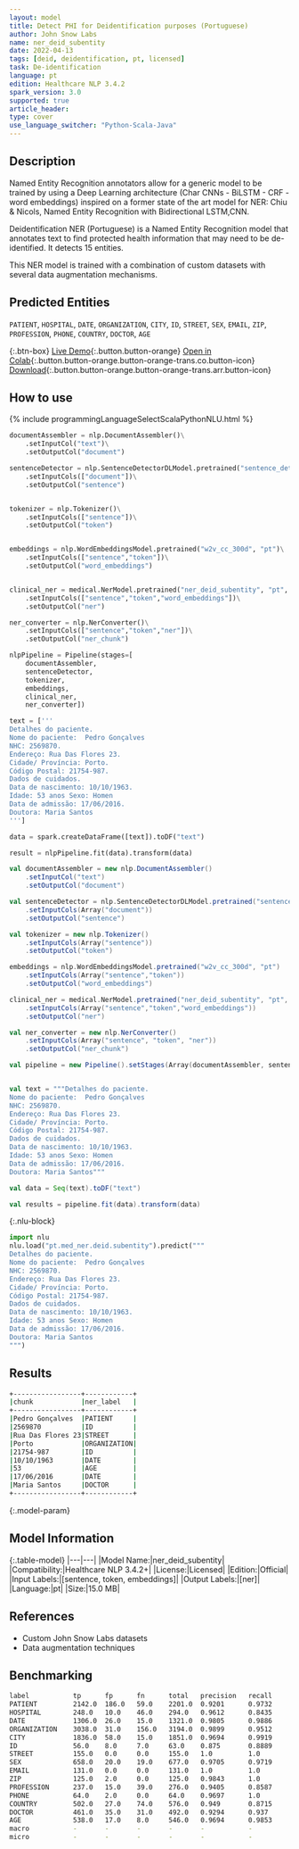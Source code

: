 ```yaml
---
layout: model
title: Detect PHI for Deidentification purposes (Portuguese)
author: John Snow Labs
name: ner_deid_subentity
date: 2022-04-13
tags: [deid, deidentification, pt, licensed]
task: De-identification
language: pt
edition: Healthcare NLP 3.4.2
spark_version: 3.0
supported: true
article_header:
type: cover
use_language_switcher: "Python-Scala-Java"
---
```



## Description


Named Entity Recognition annotators allow for a generic model to be trained by using a Deep Learning architecture (Char CNNs - BiLSTM - CRF - word embeddings) inspired on a former state of the art model for NER: Chiu & Nicols, Named Entity Recognition with Bidirectional LSTM,CNN. 


Deidentification NER (Portuguese) is a Named Entity Recognition model that annotates text to find protected health information that may need to be de-identified. It detects 15 entities.


This NER model is trained with a combination of custom datasets with several data augmentation mechanisms.


## Predicted Entities


`PATIENT`, `HOSPITAL`, `DATE`, `ORGANIZATION`, `CITY`, `ID`, `STREET`, `SEX`, `EMAIL`, `ZIP`, `PROFESSION`, `PHONE`, `COUNTRY`, `DOCTOR`, `AGE`


{:.btn-box}
[Live Demo](https://demo.johnsnowlabs.com/healthcare/DEID_PHI_TEXT_MULTI/){:.button.button-orange}
[Open in Colab](https://colab.research.google.com/github/JohnSnowLabs/spark-nlp-workshop/blob/master/tutorials/streamlit_notebooks/healthcare/DEID_PHI_TEXT_MULTI.ipynb){:.button.button-orange.button-orange-trans.co.button-icon}
[Download](https://s3.amazonaws.com/auxdata.johnsnowlabs.com/clinical/models/ner_deid_subentity_pt_3.4.2_3.0_1649840643338.zip){:.button.button-orange.button-orange-trans.arr.button-icon}


## How to use






<div class="tabs-box" markdown="1">
{% include programmingLanguageSelectScalaPythonNLU.html %}

```python
documentAssembler = nlp.DocumentAssembler()\
    .setInputCol("text")\
    .setOutputCol("document")

sentenceDetector = nlp.SentenceDetectorDLModel.pretrained("sentence_detector_dl","xx")\
    .setInputCols(["document"])\
    .setOutputCol("sentence")


tokenizer = nlp.Tokenizer()\
    .setInputCols(["sentence"])\
    .setOutputCol("token")


embeddings = nlp.WordEmbeddingsModel.pretrained("w2v_cc_300d", "pt")\
    .setInputCols(["sentence","token"])\
    .setOutputCol("word_embeddings")


clinical_ner = medical.NerModel.pretrained("ner_deid_subentity", "pt", "clinical/models")\
    .setInputCols(["sentence","token","word_embeddings"])\
    .setOutputCol("ner")

ner_converter = nlp.NerConverter()\
    .setInputCols(["sentence","token","ner"])\
    .setOutputCol("ner_chunk")

nlpPipeline = Pipeline(stages=[
    documentAssembler,
    sentenceDetector,
    tokenizer,
    embeddings,
    clinical_ner,
    ner_converter])

text = ['''
Detalhes do paciente.
Nome do paciente:  Pedro Gonçalves
NHC: 2569870.
Endereço: Rua Das Flores 23.
Cidade/ Província: Porto.
Código Postal: 21754-987.
Dados de cuidados.
Data de nascimento: 10/10/1963.
Idade: 53 anos Sexo: Homen
Data de admissão: 17/06/2016.
Doutora: Maria Santos
''']

data = spark.createDataFrame([text]).toDF("text")

result = nlpPipeline.fit(data).transform(data)
```
```scala
val documentAssembler = new nlp.DocumentAssembler()
	.setInputCol("text")
	.setOutputCol("document")

val sentenceDetector = nlp.SentenceDetectorDLModel.pretrained("sentence_detector_dl","xx")
	.setInputCols(Array("document"))
	.setOutputCol("sentence")

val tokenizer = new nlp.Tokenizer()
	.setInputCols(Array("sentence"))
	.setOutputCol("token")

embeddings = nlp.WordEmbeddingsModel.pretrained("w2v_cc_300d", "pt")
	.setInputCols(Array("sentence","token"))
	.setOutputCol("word_embeddings")

clinical_ner = medical.NerModel.pretrained("ner_deid_subentity", "pt", "clinical/models")
	.setInputCols(Array("sentence","token","word_embeddings"))
	.setOutputCol("ner")

val ner_converter = new nlp.NerConverter()
	.setInputCols(Array("sentence", "token", "ner"))
	.setOutputCol("ner_chunk")

val pipeline = new Pipeline().setStages(Array(documentAssembler, sentenceDetector, tokenizer, embeddings, clinical_ner, ner_converter))


val text = """Detalhes do paciente.
Nome do paciente:  Pedro Gonçalves
NHC: 2569870.
Endereço: Rua Das Flores 23.
Cidade/ Província: Porto.
Código Postal: 21754-987.
Dados de cuidados.
Data de nascimento: 10/10/1963.
Idade: 53 anos Sexo: Homen
Data de admissão: 17/06/2016.
Doutora: Maria Santos"""

val data = Seq(text).toDF("text")

val results = pipeline.fit(data).transform(data)
```


{:.nlu-block}
```python
import nlu
nlu.load("pt.med_ner.deid.subentity").predict("""
Detalhes do paciente.
Nome do paciente:  Pedro Gonçalves
NHC: 2569870.
Endereço: Rua Das Flores 23.
Cidade/ Província: Porto.
Código Postal: 21754-987.
Dados de cuidados.
Data de nascimento: 10/10/1963.
Idade: 53 anos Sexo: Homen
Data de admissão: 17/06/2016.
Doutora: Maria Santos
""")
```

</div>


## Results


```bash
+-----------------+------------+
|chunk            |ner_label   |
+-----------------+------------+
|Pedro Gonçalves  |PATIENT     |
|2569870          |ID          |
|Rua Das Flores 23|STREET      |
|Porto            |ORGANIZATION|
|21754-987        |ID          |
|10/10/1963       |DATE        |
|53               |AGE         |
|17/06/2016       |DATE        |
|Maria Santos     |DOCTOR      |
+-----------------+------------+
```


{:.model-param}
## Model Information


{:.table-model}
|---|---|
|Model Name:|ner_deid_subentity|
|Compatibility:|Healthcare NLP 3.4.2+|
|License:|Licensed|
|Edition:|Official|
|Input Labels:|[sentence, token, embeddings]|
|Output Labels:|[ner]|
|Language:|pt|
|Size:|15.0 MB|


## References


- Custom John Snow Labs datasets
- Data augmentation techniques


## Benchmarking


```bash
label      		tp     	fp     	fn   	total  	precision  	recall      f1
PATIENT  		2142.0  186.0   59.0  	2201.0 	0.9201  	0.9732  	0.9459
HOSPITAL   		248.0   10.0   	46.0   	294.0   0.9612  	0.8435  	0.8986
DATE  			1306.0	26.0   	15.0  	1321.0  0.9805  	0.9886  	0.9845
ORGANIZATION	3038.0	31.0  	156.0  	3194.0  0.9899  	0.9512  	0.9701
CITY  			1836.0	58.0   	15.0  	1851.0  0.9694  	0.9919  	0.9805
ID    			56.0    8.0    	7.0    	63.0	0.875  		0.8889  	0.8819
STREET   		155.0	0.0    	0.0   	155.0	1.0     	1.0     	1.0
SEX   			658.0   20.0   	19.0   	677.0	0.9705  	0.9719  	0.9712
EMAIL   		131.0	0.0    	0.0   	131.0	1.0     	1.0     	1.0
ZIP   			125.0	2.0    	0.0   	125.0	0.9843     	1.0  		0.9921
PROFESSION   	237.0   15.0   	39.0   	276.0	0.9405  	0.8587  	0.8977
PHONE    		64.0    2.0    	0.0    	64.0	0.9697     	1.0  		0.9846
COUNTRY   		502.0   27.0   	74.0   	576.0	0.949  		0.8715  	0.9086
DOCTOR   		461.0   35.0   	31.0   	492.0	0.9294   	0.937  		0.9332
AGE   			538.0   17.0    8.0   	546.0	0.9694  	0.9853  	0.9773
macro      		-       -      	-       -      	-       	-  			0.9551
micro      		-       -      	-       -      	-       	-  			0.9619
```

